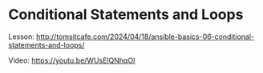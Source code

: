 # Conditional Statements and Loops

Lesson: http://tomsitcafe.com/2024/04/18/ansible-basics-06-conditional-statements-and-loops/

Video: https://youtu.be/WUsElQNhqOI
